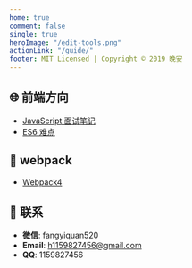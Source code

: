 ```yaml
---
home: true
comment: false
single: true
heroImage: "/edit-tools.png"
actionLink: "/guide/"
footer: MIT Licensed | Copyright © 2019 晚安
---
```


<div align="center" class="show-in-github">
  <img src="https://xin-tan.com/edit-tools.png">
  <br/><br/>
</div>

<!-- <div align="center" class="show-in-github">
  <a href="https://xin-tan.com/"> <img src="https://img.shields.io/badge/online-阅读-success.svg?style=popout-square"></a>
  <a href="https://github.com/dadawanan"> <img src="https://img.shields.io/badge/author-心谭-ff69b4.svg?style=popout-square"></a>
  <a href="https://github.com/dadawanan/blog/blob/master/LICENSE"> <img src="https://img.shields.io/badge/license-MIT-blue.svg?style=popout-square"></a>
  <a href="https://xin-tan.com/"> <img src="https://img.shields.io/badge/about-前端|算法|UI|工具-fa8c16.svg?style=popout-square"></a>
  <br/><br/>
</div> -->


## 🌐 前端方向

- [JavaScript 面试笔记]()
- [ES6 难点]()



## 🔧 webpack

- [Webpack4]()


## 📮 联系

- **微信**: fangyiquan520
- **Email**: h1159827456@gmail.com
- **QQ**: 1159827456

<style scoped>
main ul {
  line-height: 2.5;
}

.show-in-github {
  display: none;
}
</style>
